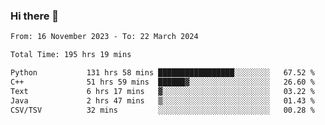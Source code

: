 ### Hi there 👋

<!--
**floyiac/floyiac** is a ✨ _special_ ✨ repository because its `README.md` (this file) appears on your GitHub profile.

Here are some ideas to get you started:

- 🔭 I’m currently working on ...
- 🌱 I’m currently learning ...
- 👯 I’m looking to collaborate on ...
- 🤔 I’m looking for help with ...
- 💬 Ask me about ...
- 📫 How to reach me: ...
- 😄 Pronouns: ...
- ⚡ Fun fact: ...
-->

<!--START_SECTION:waka-->

```txt
From: 16 November 2023 - To: 22 March 2024

Total Time: 195 hrs 19 mins

Python           131 hrs 58 mins █████████████████░░░░░░░░   67.52 %
C++              51 hrs 59 mins  ██████▓░░░░░░░░░░░░░░░░░░   26.60 %
Text             6 hrs 17 mins   ▓░░░░░░░░░░░░░░░░░░░░░░░░   03.22 %
Java             2 hrs 47 mins   ▒░░░░░░░░░░░░░░░░░░░░░░░░   01.43 %
CSV/TSV          32 mins         ░░░░░░░░░░░░░░░░░░░░░░░░░   00.28 %
```

<!--END_SECTION:waka-->
